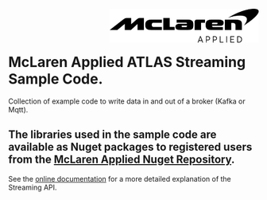 <img src="/images/malogo.png" width="300" align="right" /><br><br><br>

# McLaren Applied **ATLAS Streaming Sample Code**.

Collection of example code to write data in and out of a broker (Kafka or Mqtt).

The libraries used in the sample code are available as Nuget packages to registered users from the **[McLaren Applied Nuget Repository](https://github.com/mat-docs/packages)**.
- 

See the [online documentation](https://atlas.mclarenapplied.com/developer/ecu-bridge/csharp/) for a more detailed explanation of the Streaming API.
